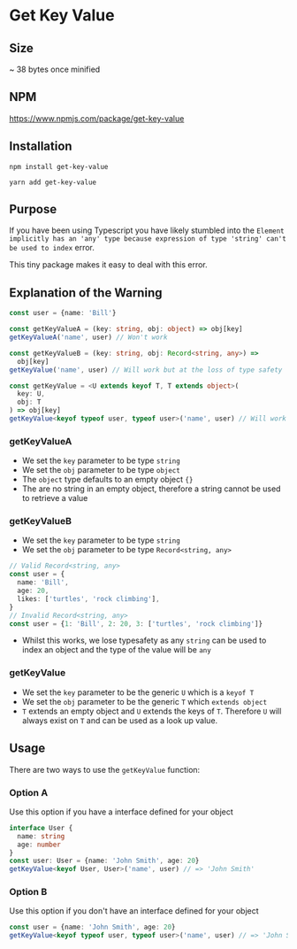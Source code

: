 # Get Key Value

## Size

~ 38 bytes once minified

## NPM

https://www.npmjs.com/package/get-key-value

## Installation

`npm install get-key-value`

`yarn add get-key-value`

## Purpose

If you have been using Typescript you have likely stumbled into the `Element implicitly has an 'any' type because expression of type 'string' can't be used to index` error.

This tiny package makes it easy to deal with this error.

## Explanation of the Warning

```typescript
const user = {name: 'Bill'}

const getKeyValueA = (key: string, obj: object) => obj[key]
getKeyValueA('name', user) // Won't work

const getKeyValueB = (key: string, obj: Record<string, any>) =>
  obj[key]
getKeyValue('name', user) // Will work but at the loss of type safety

const getKeyValue = <U extends keyof T, T extends object>(
  key: U,
  obj: T
) => obj[key]
getKeyValue<keyof typeof user, typeof user>('name', user) // Will work with type safety
```

### getKeyValueA

- We set the `key` parameter to be type `string`
- We set the `obj` parameter to be type `object`
- The `object` type defaults to an empty object `{}`
- The are no string in an empty object, therefore a string cannot be used to retrieve a value

### getKeyValueB

- We set the `key` parameter to be type `string`
- We set the `obj` parameter to be type `Record<string, any>`

```typescript
// Valid Record<string, any>
const user = {
  name: 'Bill',
  age: 20,
  likes: ['turtles', 'rock climbing'],
}
// Invalid Record<string, any>
const user = {1: 'Bill', 2: 20, 3: ['turtles', 'rock climbing']}
```

- Whilst this works, we lose typesafety as any `string` can be used to index an object and the type of the value will be `any`

### getKeyValue

- We set the `key` parameter to be the generic `U` which is a `keyof T`
- We set the `obj` parameter to be the generic `T` which `extends object`
- `T` extends an empty object and `U` extends the keys of `T`. Therefore `U` will always exist on `T` and can be used as a look up value.

## Usage

There are two ways to use the `getKeyValue` function:

### Option A

Use this option if you have a interface defined for your object

```typescript
interface User {
  name: string
  age: number
}
const user: User = {name: 'John Smith', age: 20}
getKeyValue<keyof User, User>('name', user) // => 'John Smith'
```

### Option B

Use this option if you don't have an interface defined for your object

```typescript
const user = {name: 'John Smith', age: 20}
getKeyValue<keyof typeof user, typeof user>('name', user) // => 'John Smith'
```

